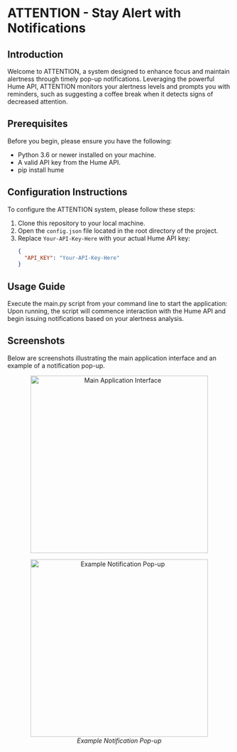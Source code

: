 # ATTENTION - Stay Alert with Notifications

## Introduction
Welcome to ATTENTION, a system designed to enhance focus and maintain alertness through timely pop-up notifications. Leveraging the powerful Hume API, ATTENTION monitors your alertness levels and prompts you with reminders, such as suggesting a coffee break when it detects signs of decreased attention.

## Prerequisites
Before you begin, please ensure you have the following:
- Python 3.6 or newer installed on your machine.
- A valid API key from the Hume API.
- pip install hume

## Configuration Instructions
To configure the ATTENTION system, please follow these steps:

1. Clone this repository to your local machine.
2. Open the `config.json` file located in the root directory of the project.
3. Replace `Your-API-Key-Here` with your actual Hume API key:
   ```json
   {
     "API_KEY": "Your-API-Key-Here"
   }
## Usage Guide

Execute the main.py script from your command line to start the application:
Upon running, the script will commence interaction with the Hume API and begin issuing notifications based on your alertness analysis.

## Screenshots

Below are screenshots illustrating the main application interface and an example of a notification pop-up.

<p align="center">
  <img src="./images/img.jpg" alt="Main Application Interface" width="400">
  <br>
</p>
<p align="center">
  <img src="./images/notification.png" alt="Example Notification Pop-up" width="400">
  <br>
  <em>Example Notification Pop-up</em>
</p>
